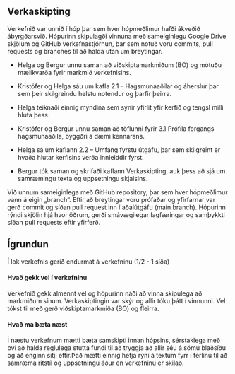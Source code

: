## Verkaskipting
Verkefnið var unnið í hóp þar sem hver hópmeðlimur hafði ákveðið ábyrgðarsvið. Hópurinn skipulagði vinnuna með sameiginlegu Google Drive skjölum og GitHub verkefnastjórnun, þar sem notuð voru commits, pull requests og branches til að halda utan um breytingar.

- Helga og Bergur unnu saman að viðskiptamarkmiðum (BO) og mótuðu mælikvarða fyrir markmið verkefnisins.

- Kristófer og Helga sáu um kafla 2.1 – Hagsmunaaðilar og áherslur þar sem þeir skilgreindu helstu notendur og þarfir þeirra.

- Helga teiknaði einnig myndina sem sýnir yfirlit yfir kerfið og tengsl milli hluta þess.

- Kristófer og Bergur unnu saman að töflunni fyrir 3.1 Prófíla forgangs hagsmunaaðila, byggðri á dæmi kennarans.

- Helga sá um kaflann 2.2 – Umfang fyrstu útgáfu, þar sem skilgreint er hvaða hlutar kerfisins verða innleiddir fyrst.

- Bergur tók saman og skrifaði kaflann Verkaskipting, auk þess að sjá um samræmingu texta og uppsetningu skjalsins.

Við unnum sameiginlega með GitHub repository, þar sem hver hópmeðlimur vann á eigin „branch“. Eftir að breytingar voru prófaðar og yfirfarnar var gerð commit og síðan pull request inn í aðalútgáfu (main branch).
Hópurinn rýndi skjölin hjá hvor öðrum, gerði smávægilegar lagfæringar og samþykkti síðan pull requests eftir yfirferð.

## Ígrundun 
Í lok verkefnis gerið endurmat á verkefninu  (1/2 - 1 síða)
#### Hvað gekk vel í verkefninu 

Verkefnið gekk almennt vel og hópurinn náði að vinna skipulega að markmiðum sínum. Verkaskiptingin var skýr og allir tóku þátt í vinnunni.
Vel tókst til með gerð viðskiptamarkmiða (BO) og fleirra.

#### Hvað má bæta næst 
Í næstu verkefnum mætti bæta samskipti innan hópsins, sérstaklega með því að halda reglulega stutta fundi til að tryggja að allir séu á sömu blaðsíðu og að enginn sitji eftir.Það mætti einnig hefja rýni á textum fyrr í ferlinu til að samræma ritstíl og uppsetningu áður en verkefninu er skilað. 
